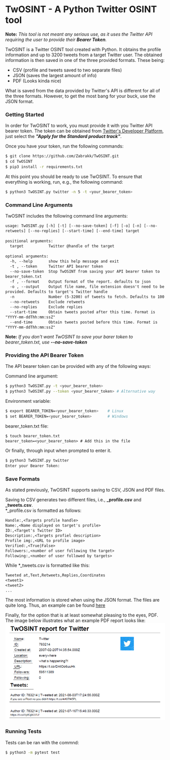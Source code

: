 # TwOSINT - A Python Twitter OSINT tool

**Note:** _This tool is not meant any serious use, as it uses the Twitter API requiring the user to provide their **Bearer Token**._<br/>

TwOSINT is a Twitter OSINT tool created with Python. It obtains the profile information and up to 3200 tweets from a target Twitter user.
The obtained information is then saved in one of the three provided formats. These being:
* CSV (profile and tweets saved to two separate files)
* JSON (saves the largest amount of info)
* PDF (Looks kinda nice)

What is saved from the data provided by Twitter's API is different for all of the three formats.
However, to get the most bang for your buck, use the JSON format.

### Getting Started
In order for TwOSINT to work, you must provide it with you Twitter API bearer token.
The token can be obtained from [Twitter's Developer Platform](https://developer.twitter.com/en/docs/twitter-api/getting-started/getting-access-to-the-twitter-api),
just select the **_"Apply for the Standard product track"_**.

Once you have your token, run the following commands:
```bash
$ git clone https://github.com/Zabrakk/TwOSINT.git
$ cd TwOSINT
$ pip3 install -r requirements.txt
```

At this point you should be ready to use TwOSINT. To ensure that everything is working, run, e.g., the following command:
```bash
$ python3 TwOSINT.py twitter -n 5 -t <your_bearer_token>
```

### Command Line Arguments
TwOSINT includes the following command line arguments:
```
usage: TwOSINT.py [-h] [-t] [--no-save-token] [-f] [-o] [-n] [--no-retweets] [--no-replies] [--start-time] [--end-time] target

positional arguments:
  target           Twitter @handle of the target

optional arguments:
  -h, --help       show this help message and exit
  -t , --token     Twitter API bearer token
  --no-save-token  Stop TwOSINT from saving your API bearer token to bearer_token.txt
  -f , --format    Output format of the report. defaults to json
  -o , --output    Output file name, file extension doesn't need to be provided. Defaults to target's Twitter handle
  -n               Number (5-3200) of tweets to fetch. Defaults to 100
  --no-retweets    Exclude retweets
  --no-replies     Exclude replies
  --start-time     Obtain tweets posted after this time. Format is "YYYY-mm-ddThh:mm:ssZ"
  --end-time       Obtain tweets posted before this time. Format is "YYYY-mm-ddThh:mm:ssZ"
```
**Note:** _If you don't want TwOSINT to save your barer token to bearer_token.txt, use **--no-save-token**_

### Providing the API Bearer Token
The API bearer token can be provided with any of the following ways:

Command line argument:
```bash
$ python3 TwOSINT.py -t <your_bearer_token>
$ python3 TwOSINT.py --token <your_bearer_token> # Alternative way
```
Environment variable:
```bash
$ export BEARER_TOKEN=<your_bearer_token>    # Linux
$ set BEARER_TOKEN=<your_bearer_token>       # Windows
```
bearer_token.txt file:
```
$ touch bearer_token.txt
bearer_token=<your_bearer_token> # Add this in the file
```
Or finally, through input when prompted to enter it.
```bash
$ python3 TwOSINT.py twitter
Enter your Bearer Token:
```

### Save Formats
As stated previously, TwOSINT supports saving to CSV, JSON and PDF files.

Saving to CSV generates two different files, i.e., **<filename>_profile.csv** and **<filename>_tweets.csv**.<br/>
*_profile.csv is formatted as follows:
```
Handle:,<Targets profile handle>
Name:,<Name displayed on target's profile>
ID:,<Target's Twitter ID>
Description:,<Targets profiel description>
Profile img:,<URL to profile image>
Verified:,<True|False>
Followers:,<number of user following the target>
Following:,<number of user followed by targets>
```
While *_tweets.csv is formatted like this:
```
Tweeted at,Text,Retweets,Replies,Coordinates
<tweet1>
<tweet2>
...
```

The most information is stored when using the JSON format. 
The files are quite long. Thus, an example can be found [here](examples/twitter.json)

Finally, for the option that is at least somewhat pleasing to the eyes, PDF.
The image below illustrates what an example PDF report looks like:
![PDF example](examples/pdf_example.png)


### Running Tests
Tests can be ran with the commnd:
```bash
$ python3 -m pytest test
```